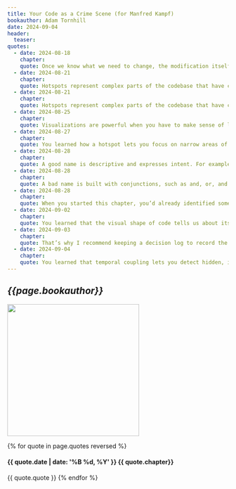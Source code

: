 ```yaml
---
title: Your Code as a Crime Scene (for Manfred Kampf)
bookauthor: Adam Tornhill
date: 2024-09-04
header:
  teaser: 
quotes:
  - date: 2024-08-18
    chapter: 
    quote: Once we know what we need to change, the modification itself may well be trivial. But the road to that enlightenment is often painful. This means our primary task as programmers isn’t to write code, but to understand it. The code we have to understand may have been written by our younger selves or by someone else. Either way, it’s a challenging task.
  - date: 2024-08-21
    chapter: 
    quote: Hotspots represent complex parts of the codebase that have changed quickly. Research has shown that frequent changes to complex code generally indicate declining quality&#58; After
  - date: 2024-08-21
    chapter: 
    quote: Hotspots represent complex parts of the codebase that have changed quickly. Research has shown that frequent changes to complex code generally indicate declining quality&#58;
  - date: 2024-08-25
    chapter: 
    quote: Visualizations are powerful when you have to make sense of large data sets. Our human brain is an amazing pattern-matching machine. The amount of visual information we’re able to process is astonishing. Let’s tap into all that brain power.
  - date: 2024-08-27
    chapter: 
    quote: You learned how a hotspot lets you focus on narrow areas of the code in need of attention. So you don’t have to manually inspect hundreds of modules, the analysis gave you a prioritized list of problem modules. You can use that to guide your future work. If you’re in a position to redesign the hotspots, then do it! Otherwise, you need to take defensive measures, such as writing additional tests or regularly inspecting code.
  - date: 2024-08-28
    chapter: 
    quote: A good name is descriptive and expresses intent. For example, ConcurrentQueue and TcpListener. Bad names carry little information and convey no hints to the purpose of the module. For example, StateManager (isn’t state management what programming is about?) and Helper (a helper for what and whom?). A good name expresses a single concept that suggests cohesion. Remember, fewer responsibilities means fewer reasons to change. Again, TcpListener is a good example.
  - date: 2024-08-28
    chapter: 
    quote: A bad name is built with conjunctions, such as and, or, and so on. These are sure signs of low cohesion. Examples include ConnectionAndSessionPool (do connections and sessions express the same concept?) and FrameAndToolbarController (do the same rules really apply to both frames and toolbars?). Bad names attract suffixes like lemonade draws wasps on a hot summer day. The immediate suspects are everything that ends with Manager, Util, or the dreaded Impl. Modules baptized like that are typically placeholders, but over time they end up housing core logic elements. You know they will hurt once you look inside.
  - date: 2024-08-28
    chapter: 
    quote: When you started this chapter, you’d already identified some hotspots. Now you’ve learned about simple ways to classify them. By using the name of the potential offender, you can sort out true problems from false positives.
  - date: 2024-09-02
    chapter: 
    quote: You learned that the visual shape of code tells us about its complexity. You saw how analyzing indentation provides fast and language-neutral results. We can use indentation to measure and compare complexity across our codebase. By calculating complexity trends over a range of historical revisions, we get enough information to quickly judge the direction hotspots are going.
  - date: 2024-09-03
    chapter: 
    quote: That’s why I recommend keeping a decision log to record the rationale behind larger design decisions. The mind is a strange place.
  - date: 2024-09-04
    chapter: 
    quote: You learned that temporal coupling lets you detect hidden, implicit dependencies in your system and got ideas on why those dependencies might show up. You can use that information as objective data to guide your refactorings and redesigns.
---
```

## *{{page.bookauthor}}*

<img width="300" src="{{ page.header.teaser }}"/>

{% for quote in page.quotes reversed %}
#### {{ quote.date | date: '%B %d, %Y' }} {{ quote.chapter}}
{{ quote.quote }}
{% endfor %}
